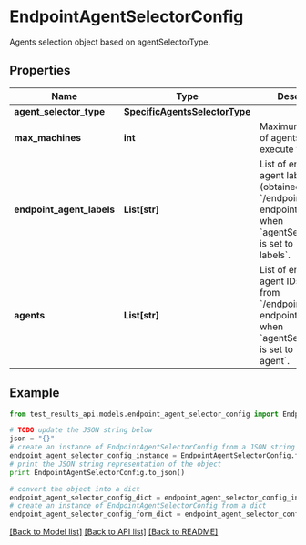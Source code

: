 # EndpointAgentSelectorConfig

Agents selection object based on agentSelectorType.

## Properties
Name | Type | Description | Notes
------------ | ------------- | ------------- | -------------
**agent_selector_type** | [**SpecificAgentsSelectorType**](SpecificAgentsSelectorType.md) |  | [optional] 
**max_machines** | **int** | Maximum number of agents which can execute the test. | [optional] 
**endpoint_agent_labels** | **List[str]** | List of endpoint agent label IDs (obtained from &#x60;/endpoint/labels&#x60; endpoint), required when &#x60;agentSelectorType&#x60; is set to &#x60;agent-labels&#x60;. | [optional] 
**agents** | **List[str]** | List of endpoint agent IDs (obtained from &#x60;/endpoint/agents&#x60; endpoint). Required when &#x60;agentSelectorType&#x60; is set to &#x60;specific-agent&#x60;. | [optional] 

## Example

```python
from test_results_api.models.endpoint_agent_selector_config import EndpointAgentSelectorConfig

# TODO update the JSON string below
json = "{}"
# create an instance of EndpointAgentSelectorConfig from a JSON string
endpoint_agent_selector_config_instance = EndpointAgentSelectorConfig.from_json(json)
# print the JSON string representation of the object
print EndpointAgentSelectorConfig.to_json()

# convert the object into a dict
endpoint_agent_selector_config_dict = endpoint_agent_selector_config_instance.to_dict()
# create an instance of EndpointAgentSelectorConfig from a dict
endpoint_agent_selector_config_form_dict = endpoint_agent_selector_config.from_dict(endpoint_agent_selector_config_dict)
```
[[Back to Model list]](../README.md#documentation-for-models) [[Back to API list]](../README.md#documentation-for-api-endpoints) [[Back to README]](../README.md)


